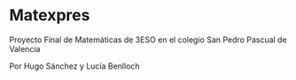 # Matexpres

Proyecto Final de Matemáticas de 3ESO en el colegio San Pedro Pascual de Valencia

Por Hugo Sánchez y Lucía Benlloch
